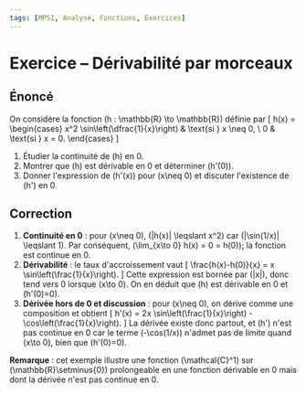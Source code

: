 ```yaml
---
tags: [MPSI, Analyse, Fonctions, Exercices]
---
```


# Exercice – Dérivabilité par morceaux

## Énoncé
On considère la fonction \(h : \mathbb{R} \to \mathbb{R}\) définie par
\[
h(x) = \begin{cases}
 x^2 \sin\left(\dfrac{1}{x}\right) & \text{si } x \neq 0, \\
 0 & \text{si } x = 0.
\end{cases}
\]
1. Étudier la continuité de \(h\) en 0.
2. Montrer que \(h\) est dérivable en 0 et déterminer \(h'(0)\).
3. Donner l'expression de \(h'(x)\) pour \(x\neq 0\) et discuter l'existence de \(h'\) en 0.

## Correction
1. **Continuité en 0** : pour \(x\neq 0\), \(|h(x)| \leqslant x^2\) car \(|\sin(1/x)| \leqslant 1\). Par conséquent, \(\lim_{x\to 0} h(x) = 0 = h(0)\); la fonction est continue en 0.
2. **Dérivabilité** : le taux d'accroissement vaut
   \[
   \frac{h(x)-h(0)}{x} = x \sin\left(\frac{1}{x}\right).
   \]
   Cette expression est bornée par \(|x|\), donc tend vers 0 lorsque \(x\to 0\). On en déduit que \(h\) est dérivable en 0 et \(h'(0)=0\).
3. **Dérivée hors de 0 et discussion** : pour \(x\neq 0\), on dérive comme une composition et obtient
   \[
   h'(x) = 2x \sin\left(\frac{1}{x}\right) - \cos\left(\frac{1}{x}\right).
   \]
   La dérivée existe donc partout, et \(h'\) n'est pas continue en 0 car le terme \(-\cos(1/x)\) n'admet pas de limite quand \(x\to 0\), bien que \(h'(0)=0\).

**Remarque** : cet exemple illustre une fonction \(\mathcal{C}^1\) sur \(\mathbb{R}\\setminus\{0\}\) prolongeable en une fonction dérivable en 0 mais dont la dérivée n'est pas continue en 0.
